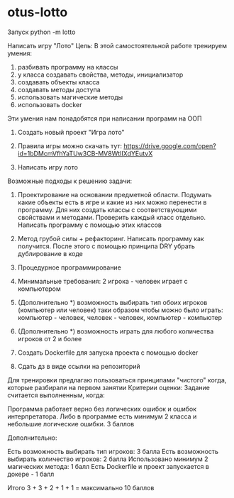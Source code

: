 # otus-lotto

Запуск python -m lotto

Написать игру "Лото"
Цель: В этой самостоятельной работе тренируем умения:
1. разбивать программу на классы
2. у класса создавать свойства, методы, инициализатор
3. создавать объекты класса
4. создавать методы доступа
5. использовать магические методы
6. использовать docker

Эти умения нам понадобятся при написании программ на ООП

1. Создать новый проект "Игра лото"

2. Правила игры можно скачать тут: https://drive.google.com/open?id=1bDMcmVfhYaTUw3CB-MV8WtIIXdYEutvX

3. Написать игру лото

Возможные подходы к решению задачи:
1) Проектирование на основании предметной области. Подумать какие объекты есть в игре и какие из них можно перенести в программу. Для них создать классы с соответствующими свойствами и методами. Проверить каждый класс отдельно. Написать программу с помощью этих классов

2) Метод грубой силы + рефакторинг. Написать программу как получится. После этого с помощью принципа DRY убрать дублирование в коде

3) Процедурное программирование

4. Минимальные требования: 2 игрока - человек играет с компьютером
5. (Дополнительно *) возможность выбирать тип обоих игроков (компьютер или человек) таки образом чтобы можно было играть: компьютер - человек, человек - человек, компьютер - компьютер
6. (Дополнительно *) возможность играть для любого количества игроков от 2 и более

7. Создать Dockerfile для запуска проекта с помощью docker

8. Сдать дз в виде ссылки на репозиторий

Для тренировки предлагаю пользоваться принципами "чистого" когда, которые разбирали на первом занятии
Критерии оценки: Задание считается выполненным, когда:

Программа работает верно без логических ошибок и ошибок интерпретатора. Либо в программе есть минимум 2 класса и небольшие логические ошибки.
3 баллов

Дополнительно:

Есть возможность выбирать тип игроков: 3 балла
Есть возможность выбирать количество игроков: 2 балла
Использовано минимум 2 магических метода: 1 балл
Есть Dockerfile и проект запускается в докере - 1 балл


Итого 3 + 3 + 2 + 1 + 1 = максимально 10 баллов 